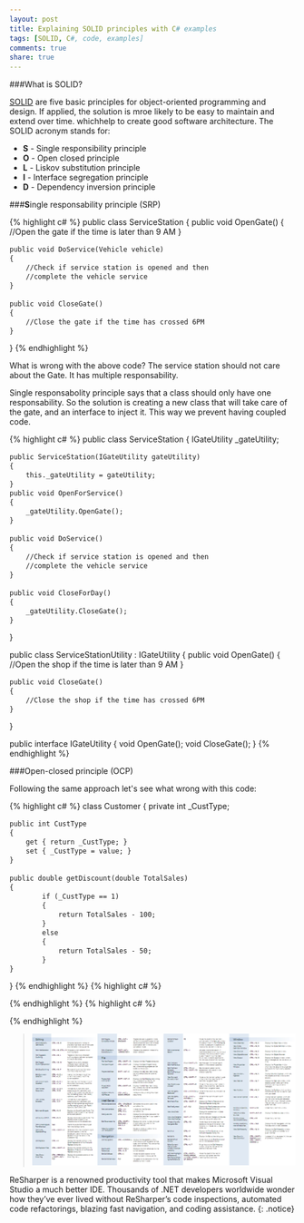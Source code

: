 ```yaml
---
layout: post
title: Explaining SOLID principles with C# examples
tags: [SOLID, C#, code, examples]
comments: true
share: true
---
```


###What is SOLID?

[SOLID](http://en.wikipedia.org/wiki/SOLID_%28object-oriented_design%29) are five basic principles for object-oriented programming and design. If applied, the solution is mroe likely to be easy to maintain and extend over time. whichhelp to create good software architecture. The SOLID acronym stands for:  

* **S** - Single responsibility principle  
* **O** - Open closed principle  
* **L** - Liskov substitution principle  
* **I** - Interface segregation principle  
* **D** - Dependency inversion principle

###**S**ingle responsability principle (SRP)

{% highlight c# %}
public class ServiceStation
{
    public void OpenGate()
    {
        //Open the gate if the time is later than 9 AM
    }
 
    public void DoService(Vehicle vehicle)
    {
        //Check if service station is opened and then
        //complete the vehicle service
    }
 
    public void CloseGate()
    {
        //Close the gate if the time has crossed 6PM
    }
}
{% endhighlight %}

What is wrong with the above code? The service station should not care about the Gate. It has multiple responsability.

Single responsabolity principle says that a class should only have one responsability. So the solution is creating a new class that will take care of the gate, and an interface to inject it. This way we prevent having coupled code.

{% highlight c# %}
public class ServiceStation
{
    IGateUtility _gateUtility;
 
    public ServiceStation(IGateUtility gateUtility)
    {
        this._gateUtility = gateUtility;
    }
    public void OpenForService()
    {
        _gateUtility.OpenGate();
    }
 
    public void DoService()
    {
        //Check if service station is opened and then
        //complete the vehicle service
    }
 
    public void CloseForDay()
    {
        _gateUtility.CloseGate();
    }
}
 
public class ServiceStationUtility : IGateUtility
{
    public void OpenGate()
    {
        //Open the shop if the time is later than 9 AM
    }
 
    public void CloseGate()
    {
        //Close the shop if the time has crossed 6PM
    }
}
 
 
public interface IGateUtility
{
    void OpenGate();
    void CloseGate();
}
{% endhighlight %}

###Open-closed principle (OCP)

Following the same approach let's see what wrong with this code:

{% highlight c# %}
class Customer
{
    private int _CustType;

    public int CustType
    {
        get { return _CustType; }
        set { _CustType = value; }
    }

    public double getDiscount(double TotalSales)
    {
            if (_CustType == 1)
            {
                return TotalSales - 100;
            }
            else
            {
                return TotalSales - 50;
            }
    }
}
{% endhighlight %}
{% highlight c# %}

{% endhighlight %}
{% highlight c# %}

{% endhighlight %}

>![Visual Studio Shortcuts](../images/VisualStudioShortcuts.png "Visual Studio Shortcuts")

ReSharper is a renowned productivity tool that makes Microsoft Visual Studio a much better IDE. Thousands of .NET developers worldwide wonder how they’ve ever lived without ReSharper’s code inspections, automated code refactorings, blazing fast navigation, and coding assistance.
{: .notice}
